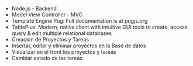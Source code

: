 

- Node.js - Backend
- Model View Controller - MVC
- Template Engine Pug:  Full documentation is at pugjs.org
- TablePlus: Modern, native client with intuitive GUI tools to create, access query & edit multiple relational databases
- Creacion de Proyectos y  Tareas
- Insertar, editar y eliminar proyectos en la Base de datos
- Visualizar en el front los proyectos y tareas
- Cambiar estado de las tareas




